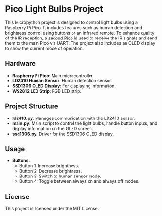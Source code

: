 # Pico Light Bulbs Project

This Micropython project is designed to control light bulbs using a Raspberry Pi Pico. It includes features such as human detection and brightness control using buttons or an infrared remote. To enhance quality of the IR reception, a [second Pico](https://github.com/Alchemist-Aloha/pico_ir_receiver) is used to receive the IR signals and send them to the main Pico via UART. The project also includes an OLED display to show the current mode of operation.

## Hardware
- **Raspberry Pi Pico**: Main microcontroller.
- **LD2410 Human Sensor**: Human detection sensor.
- **SSD1306 OLED Display**: For displaying information.
- **WS2812 LED Strip**: RGB LED strip.

## Project Structure

- **ld2410.py**: Manages communication with the LD2410 sensor.
- **main.py**: Main script to control the light bulbs, handle button inputs, and display information on the OLED screen.
- **ssd1306.py**: Driver for the SSD1306 OLED display.

## Usage

- **Buttons**:
  - Button 1: Increase brightness.
  - Button 2: Decrease brightness.
  - Button 3: Switch to human sensor mode.
  - Button 4: Toggle between always on and always off modes.

## License

This project is licensed under the MIT License.
